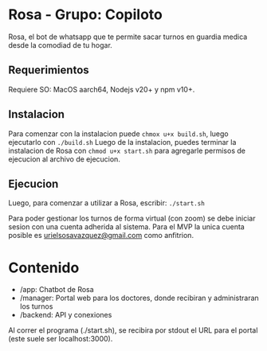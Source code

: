 # Rosa - Grupo: Copiloto
Rosa, el bot de whatsapp que te permite sacar turnos en guardia medica desde la comodiad de tu hogar.

## Requerimientos
Requiere SO: MacOS aarch64, Nodejs v20+ y npm v10+.

## Instalacion
Para comenzar con la instalacion puede `chmox u+x build.sh`, luego ejecutarlo con `./build.sh`
Luego de la instalacion, puedes terminar la instalacion de Rosa con `chmod u+x start.sh` para agregarle permisos de ejecucion al archivo de ejecucion.

## Ejecucion
Luego, para comenzar a utilizar a Rosa, escribir: 
```./start.sh```

Para poder gestionar los turnos de forma virtual (con zoom) se debe iniciar sesion con una cuenta adherida al sistema. Para el MVP la unica cuenta posible es urielsosavazquez@gmail.com como anfitrion.

# Contenido
- /app: Chatbot de Rosa
- /manager: Portal web para los doctores, donde recibiran y administraran los turnos
- /backend: API y conexiones

Al correr el programa (./start.sh), se recibira por stdout el URL para el portal (este suele ser localhost:3000).
